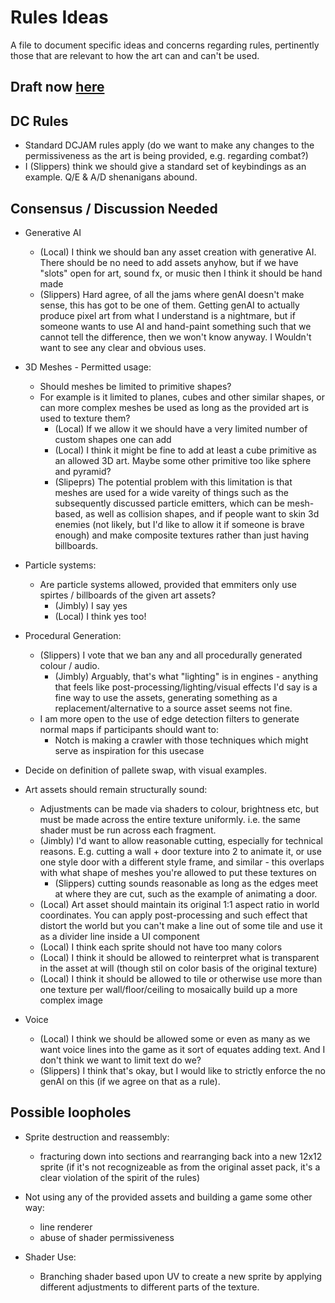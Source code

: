 # Rules Ideas

A file to document specific ideas and concerns regarding rules, pertinently those that are relevant to how the art can and can't be used.

## Draft now [here](https://github.com/local-minimum/informal-but-limited-dungeon-crawler-jam-assets-2025/blob/main/rules/rules-draft.md)

## DC Rules

- Standard DCJAM rules apply (do we want to make any changes to the permissiveness as the art is being provided, e.g. regarding combat?)
- I (Slippers) think we should give a standard set of keybindings as an example. Q/E & A/D shenanigans abound.



## Consensus / Discussion Needed
- Generative AI
  - (Local) I think we should ban any asset creation with generative AI. There should be no need to add assets anyhow, but if we have "slots" open for art, sound fx, or music then I think it should be hand made
  - (Slippers) Hard agree, of all the jams where genAI doesn't make sense, this has got to be one of them. Getting genAI to actually produce pixel art from what I understand is a nightmare, but if someone wants to use AI and hand-paint something such that we cannot tell the difference, then we won't know anyway. I Wouldn't want to see any clear and obvious uses.

- 3D Meshes - Permitted usage:
    - Should meshes be limited to primitive shapes?
    - For example is it limited to planes, cubes and other similar shapes, or can more complex meshes be used as long as the provided art is used to texture them?
      - (Local) If we allow it we should have a very limited number of custom shapes one can add
      - (Local) I think it might be fine to add at least a cube primitive as an allowed 3D art. Maybe some other primitive too like sphere and pyramid? 
      - (Slipeprs) The potential problem with this limitation is that meshes are used for a wide vareity of things such as the subsequently discussed particle emitters, which can be mesh-based, as well as collision shapes, and if people want to skin 3d enemies (not likely, but I'd like to allow it if someone is brave enough) and make composite textures rather than just having billboards.

- Particle systems:
    - Are particle systems allowed, provided that emmiters only use spirtes / billboards of the given art assets?
        - (Jimbly) I say yes
        - (Local) I think yes too!

- Procedural Generation:
    - (Slippers) I vote that we ban any and all procedurally generated colour / audio.
        - (Jimbly) Arguably, that's what "lighting" is in engines - anything that feels like post-processing/lighting/visual effects I'd say is a fine way to use the assets, generating something as a replacement/alternative to a source asset seems not fine.
    - I am more open to the use of edge detection filters to generate normal maps if participants should want to:
        - Notch is making a crawler with those techniques which might serve as inspiration for this usecase

- Decide on definition of pallete swap, with visual examples.

- Art assets should remain structurally sound:
    - Adjustments can be made via shaders to colour, brightness etc, but must be made across the entire texture uniformly. i.e. the same shader must be run across each fragment.
    - (Jimbly) I'd want to allow reasonable cutting, especially for technical reasons.  E.g. cutting a wall + door texture into 2 to animate it, or use one style door with a different style frame, and similar - this overlaps with what shape of meshes you're allowed to put these textures on
        - (Slippers) cutting sounds reasonable as long as the edges meet at where they are cut, such as the example of animating a door.
    - (Local) Art asset should maintain its original 1:1 aspect ratio in world coordinates. You can apply post-processing and such effect that distort the world but you can't make a line out of some tile and use it as a divider line inside a UI component
    - (Local) I think each sprite should not have too many colors
    - (Local) I think it should be allowed to reinterpret what is transparent in the asset at will (though stil on color basis of the original texture)
    - (Local) I think it should be allowed to tile or otherwise use more than one texture per wall/floor/ceiling to mosaically build up a more complex image

- Voice
  - (Local) I think we should be allowed some or even as many as we want voice lines into the game as it sort of equates adding text. And I don't think we want to limit text do we?
  - (Slippers) I think that's okay, but I would like to strictly enforce the no genAI on this (if we agree on that as a rule).
   
## Possible loopholes

- Sprite destruction and reassembly:
    - fracturing down into sections and rearranging back into a new 12x12 sprite (if it's not recognizeable as from the original asset pack, it's a clear violation of the spirit of the rules)

- Not using any of the provided assets and building a game some other way:
    - line renderer
    - abuse of shader permissiveness

- Shader Use:
    - Branching shader based upon UV to create a new sprite by applying different adjustments to different parts of the texture.
